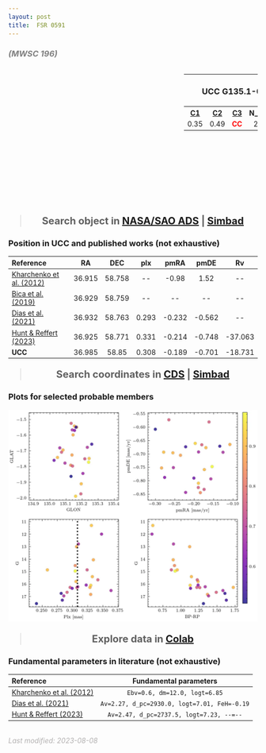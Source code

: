 ```yaml
---
layout: post
title:  FSR 0591
---
```

<h3><span style="color: #808080;"><i>(MWSC 196)</i></span></h3>
<div style="display: flex; justify-content: space-between;">
 <div style="text-align: center;">
 <!-- Left block -->
 <div id="aladin-lite-div" style="width:355px;height:250px;"></div>
 <script type="text/javascript" src="https://aladin.cds.unistra.fr/AladinLite/api/v3/latest/aladin.js" charset="utf-8"></script>
 <script type="text/javascript">
   let aladin;
   A.init.then(() => {
      aladin = A.aladin('#aladin-lite-div', {survey: "P/DSS2/color", fov:0.25, target: "36.985 58.85"});
   });
 </script>
</div>
<!-- Left block -->

<table style="text-align: center; width:355px;height:250px;">
  <!-- Row 1 (title) -->
  <tr>
    <td colspan="5"><h3>UCC G135.1-01.8</h3></td>
  </tr>
  <!-- Row 2 -->
  <tr>
    <th><a href="https://ucc.ar/faq#what-are-the-c1-c2-and-c3-parameters" title="Photometric class">C1</a></th>
    <th><a href="https://ucc.ar/faq#what-are-the-c1-c2-and-c3-parameters" title="Density class">C2</a></th>
    <th><a href="https://ucc.ar/faq#what-are-the-c1-c2-and-c3-parameters" title="Combined class">C3</a></th>
    <th><div title="Stars with membership probability >50%">N_50</div></th>
    <th><div title="Radius that contains half the members [arcmin]">r_50</div></th>
  </tr>
  <!-- Row 3 -->
  <tr>
    <td>0.35</td>
    <td>0.49</td>
    <td><span style="color: red; font-weight: bold;">C</span><span style="color: red; font-weight: bold;">C</span></td>
    <td>26</td>
    <td>7.5</td>
  </tr>
</table>
</div>

> <p style="text-align:center; font-weight: bold; font-size:20px">Search object in <a href="https://ui.adsabs.harvard.edu/search/q=%20collection%3Aastronomy%20body%3A%22FSR%200591%22&sort=date%20desc%2C%20bibcode%20desc&p_=0" target="_blank">NASA/SAO ADS</a> | <a href="http://simbad.cds.unistra.fr/simbad/sim-id-refs?Ident=fsr0591" target="_blank">Simbad</a></p>


### Position in UCC and published works (not exhaustive)

| Reference    | RA    | DEC   | plx  | pmRA  | pmDE   |  Rv  |
| :---         | :---: | :---: | :---: | :---: | :---: | :---: |
|[Kharchenko et al. (2012)](https://ui.adsabs.harvard.edu/abs/2012A%26A...543A.156K) | 36.915 | 58.758 | -- | -0.98 | 1.52 | -- |
|[Bica et al. (2019)](https://ui.adsabs.harvard.edu/abs/2019AJ....157...12B/abstract) | 36.929 | 58.759 | -- | -- | -- | -- |
|[Dias et al. (2021)](https://ui.adsabs.harvard.edu/abs/2021MNRAS.504..356D) | 36.932 | 58.763 | 0.293 | -0.232 | -0.562 | -- |
|[Hunt & Reffert (2023)](https://ui.adsabs.harvard.edu/abs/2023arXiv230313424H/abstract) | 36.925 | 58.771 | 0.331 | -0.214 | -0.748 | -37.063 |
| **UCC** |36.985 | 58.85 | 0.308 | -0.189 | -0.701 | -18.731 |

> <p style="text-align:center; font-weight: bold; font-size:20px">Search coordinates in <a href="http://cdsportal.u-strasbg.fr/?target=36.985%2058.85" target="_blank">CDS</a> | <a href="https://simbad.cds.unistra.fr/mobile/object_list.html?coord=36.985%2058.85&output=json&radius=5&userEntry=fsr0591" target="_blank">Simbad</a></p>

### Plots for selected probable members

![CLUSTER](https://raw.githubusercontent.com/ucc23/Q2N/main/plots/fsr0591.webp)


> <p style="text-align:center; font-weight: bold; font-size:20px">Explore data in <a href="https://colab.research.google.com/github/UCC23/Q2N/blob/master/notebooks/fsr0591.ipynb" target="_blank">Colab</a></p>


### Fundamental parameters in literature (not exhaustive)

| Reference |  Fundamental parameters |
| :---         |     :---:      |
| [Kharchenko et al. (2012)](https://ui.adsabs.harvard.edu/abs/2012A%26A...543A.156K) | `Ebv=0.6, dm=12.0, logt=6.85` |
| [Dias et al. (2021)](https://ui.adsabs.harvard.edu/abs/2021MNRAS.504..356D) | `Av=2.27, d_pc=2930.0, logt=7.01, FeH=-0.19` |
| [Hunt & Reffert (2023)](https://ui.adsabs.harvard.edu/abs/2023arXiv230313424H/abstract) | `Av=2.47, d_pc=2737.5, logt=7.23, --=--` |

<br>
<font color="b3b1b1"><i>Last modified: 2023-08-08</i></font>
